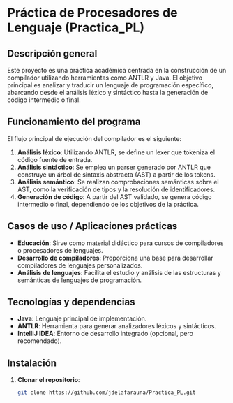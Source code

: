 # Práctica de Procesadores de Lenguaje (Practica_PL)

## Descripción general

Este proyecto es una práctica académica centrada en la construcción de un compilador utilizando herramientas como ANTLR y Java. El objetivo principal es analizar y traducir un lenguaje de programación específico, abarcando desde el análisis léxico y sintáctico hasta la generación de código intermedio o final.

## Funcionamiento del programa

El flujo principal de ejecución del compilador es el siguiente:

1. **Análisis léxico**: Utilizando ANTLR, se define un lexer que tokeniza el código fuente de entrada.
2. **Análisis sintáctico**: Se emplea un parser generado por ANTLR que construye un árbol de sintaxis abstracta (AST) a partir de los tokens.
3. **Análisis semántico**: Se realizan comprobaciones semánticas sobre el AST, como la verificación de tipos y la resolución de identificadores.
4. **Generación de código**: A partir del AST validado, se genera código intermedio o final, dependiendo de los objetivos de la práctica.

## Casos de uso / Aplicaciones prácticas

- **Educación**: Sirve como material didáctico para cursos de compiladores o procesadores de lenguajes.
- **Desarrollo de compiladores**: Proporciona una base para desarrollar compiladores de lenguajes personalizados.
- **Análisis de lenguajes**: Facilita el estudio y análisis de las estructuras y semánticas de lenguajes de programación.

## Tecnologías y dependencias

- **Java**: Lenguaje principal de implementación.
- **ANTLR**: Herramienta para generar analizadores léxicos y sintácticos.
- **IntelliJ IDEA**: Entorno de desarrollo integrado (opcional, pero recomendado).

## Instalación

1. **Clonar el repositorio**:
   ```bash
   git clone https://github.com/jdelafarauna/Practica_PL.git
